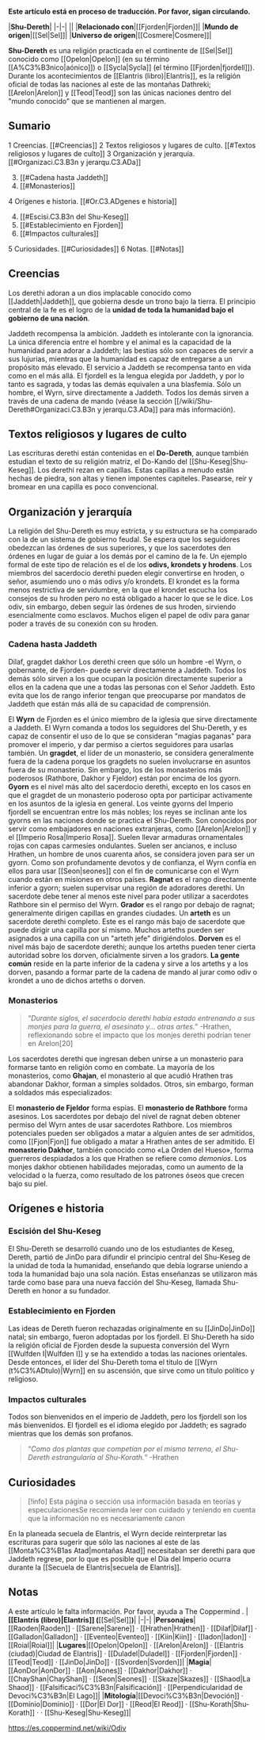 **Este artículo está en proceso de traducción. Por favor, sigan circulando.**


|**Shu-Dereth**|
|-|-|
||
|**Relacionado con**|[[Fjorden\|Fjorden]]|
|**Mundo de origen**|[[Sel\|Sel]]|
|**Universo de origen**|[[Cosmere\|Cosmere]]|

**Shu-Dereth** es una religión practicada en el continente de [[Sel\|Sel]] conocido como [[Opelon\|Opelon]] (en su término [[A%C3%B3nico\|aónico]]) o [[Sycla\|Sycla]] (el término [[Fjorden\|fjordell]]). Durante los acontecimientos de [[Elantris (libro)\|Elantris]], es la religión oficial de todas las naciones al este de las montañas Dathreki; [[Arelon\|Arelon]] y [[Teod\|Teod]] son las únicas naciones dentro del "mundo conocido" que se mantienen al margen. 

## Sumario

1 Creencias. [[#Creencias]] 
2 Textos religiosos y lugares de culto. [[#Textos religiosos y lugares de culto]] 
3 Organización y jerarquía. [[#Organizaci.C3.B3n y jerarqu.C3.ADa]] 

3. [[#Cadena hasta Jaddeth]] 
3. [[#Monasterios]] 


4 Orígenes e historia. [[#Or.C3.ADgenes e historia]] 

4. [[#Escisi.C3.B3n del Shu-Keseg]] 
4. [[#Establecimiento en Fjorden]] 
4. [[#Impactos culturales]] 


5 Curiosidades. [[#Curiosidades]] 
6 Notas. [[#Notas]] 


## Creencias
Los derethi adoran a un dios implacable conocido como [[Jaddeth\|Jaddeth]], que gobierna desde un trono bajo la tierra. El principio central de la fe es el logro de la **unidad de toda la humanidad bajo el gobierno de una nación**.






Jaddeth recompensa la ambición.
Jaddeth es intolerante con la ignorancia.
La única diferencia entre el hombre y el animal es la capacidad de la humanidad para adorar a Jaddeth; las bestias sólo son capaces de servir a sus lujurias, mientras que la humanidad es capaz de entregarse a un propósito más elevado.
El servicio a Jaddeth se recompensa tanto en vida como en el más allá.
El fjordell es la lengua elegida por Jaddeth, y por lo tanto es sagrada, y todas las demás equivalen a una blasfemia.
Sólo un hombre, el Wyrn, sirve directamente a Jaddeth. Todos los demás sirven a través de una cadena de mando (véase la sección [[/wiki/Shu-Dereth#Organizaci.C3.B3n y jerarqu.C3.ADa]] para más información).
## Textos religiosos y lugares de culto
Las escrituras derethi están contenidas en el **Do-Dereth**, aunque también estudian el texto de su religión matriz, el Do-Kando del [[Shu-Keseg\|Shu-Keseg]].
Los derethi rezan en capillas. Estas capillas a menudo están hechas de piedra, son altas y tienen imponentes capiteles. Pasearse, reír y bromear en una capilla es poco convencional.

## Organización y jerarquía
La religión del Shu-Dereth es muy estricta, y su estructura se ha comparado con la de un sistema de gobierno feudal. Se espera que los seguidores obedezcan las órdenes de sus superiores, y que los sacerdotes den órdenes en lugar de guiar a los demás por el camino de la fe.
Un ejemplo formal de este tipo de relación es el de los **odivs, krondets y hrodens**. Los miembros del sacerdocio derethi pueden elegir convertirse en hroden, o señor, asumiendo uno o más odivs y/o krondets. El krondet es la forma menos restrictiva de servidumbre, en la que el krondet escucha los consejos de su hroden pero no está obligado a hacer lo que se le dice. Los odiv, sin embargo, deben seguir las órdenes de sus hroden, sirviendo esencialmente como esclavos. Muchos eligen el papel de odiv para ganar poder a través de su conexión con su hroden.

### Cadena hasta Jaddeth
  Dilaf, gragdet dakhor
Los derethi creen que sólo un hombre -el Wyrn, o gobernante, de Fjorden- puede servir directamente a Jaddeth. Todos los demás sólo sirven a los que ocupan la posición directamente superior a ellos en la cadena que une a todas las personas con el Señor Jaddeth. Esto evita que los de rango inferior tengan que preocuparse por mandatos de Jaddeth que están más allá de su capacidad de comprensión.

El **Wyrn** de Fjorden es el único miembro de la iglesia que sirve directamente a Jaddeth. El Wyrn comanda a todos los seguidores del Shu-Dereth, y es capaz de consentir el uso de lo que se consideran "magias paganas" para promover el imperio, y dar permiso a ciertos seguidores para usarlas también.
Un **gragdet**, el líder de un monasterio, se considera generalmente fuera de la cadena porque los gragdets no suelen involucrarse en asuntos fuera de su monasterio. Sin embargo, los de los monasterios más poderosos (Rathbore, Dakhor y Fjeldor) están por encima de los gyorn.
**Gyorn** es el nivel más alto del sacerdocio derethi, excepto en los casos en que el gragdet de un monasterio poderoso opta por participar activamente en los asuntos de la iglesia en general. Los veinte gyorns del Imperio fjordell se encuentran entre los más nobles; los reyes se inclinan ante los gyorns en las naciones donde se practica el Shu-Dereth. Son conocidos por servir como embajadores en naciones extranjeras, como [[Arelon\|Arelon]] y el [[Imperio Rosa\|Imperio Rosa]]. Suelen llevar armaduras ornamentales rojas con capas carmesíes ondulantes. Suelen ser ancianos, e incluso Hrathen, un hombre de unos cuarenta años, se considera joven para ser un gyorn. Como son profundamente devotos y de confianza, el Wyrn confía en ellos para usar [[Seon\|seones]] con el fin de comunicarse con el Wyrn cuando están en misiones en otros países.
**Ragnat** es el rango directamente inferior a gyorn; suelen supervisar una región de adoradores derethi. Un sacerdote debe tener al menos este nivel para poder utilizar a sacerdotes Rathbore sin el permiso del Wyrn.
**Grador** es el rango por debajo de ragnat; generalmente dirigen capillas en grandes ciudades.
Un **arteth** es un sacerdote derethi completo. Este es el rango más bajo de sacerdote que puede dirigir una capilla por sí mismo. Muchos arteths pueden ser asignados a una capilla con un "arteth jefe" dirigiéndolos.
**Dorven** es el nivel más bajo de sacerdote derethi; aunque los arteths pueden tener cierta autoridad sobre los dorven, oficialmente sirven a los gradors.
**La gente común** reside en la parte inferior de la cadena y sirve a los arteths y a los dorven, pasando a formar parte de la cadena de mando al jurar como odiv o krondet a uno de dichos arteths o dorven.
### Monasterios
>“*Durante siglos, el sacerdocio derethi había estado entrenando a sus monjes para la guerra, el asesinato y... otras artes.*”
\-Hrathen, reflexionando sobre el impacto que los monjes derethi podrían tener en Arelon[20]


Los sacerdotes derethi que ingresan deben unirse a un monasterio para formarse tanto en religión como en combate. La mayoría de los monasterios, como **Ghajan**, el monasterio al que acudió Hrathen tras abandonar Dakhor, forman a simples soldados. Otros, sin embargo, forman a soldados más especializados:

El **monasterio de Fjeldor** forma espías.
El **monasterio de Rathbore** forma asesinos.
Los sacerdotes por debajo del nivel de ragnat deben obtener permiso del Wyrn antes de usar sacerdotes Rathbore.
Los miembros potenciales pueden ser obligados a matar a alguien antes de ser admitidos, como [[Fjon\|Fjon]] fue obligado a matar a Hrathen antes de ser admitido.
El **monasterio Dakhor**, también conocido como «La Orden del Hueso», forma guerreros despiadados a los que Hrathen se refiere como *demonios*. Los monjes dakhor obtienen habilidades mejoradas, como un aumento de la velocidad o la fuerza, como resultado de los patrones óseos que crecen bajo su piel.

## Orígenes e historia
### Escisión del Shu-Keseg
El Shu-Dereth se desarrolló cuando uno de los estudiantes de Keseg, Dereth, partió de JinDo para difundir el principio central del Shu-Keseg de la unidad de toda la humanidad, enseñando que debía lograrse uniendo a toda la humanidad bajo una sola nación. Estas enseñanzas se utilizaron más tarde como base para una nueva facción del Shu-Keseg, llamada Shu-Dereth en honor a su fundador.

### Establecimiento en Fjorden
Las ideas de Dereth fueron rechazadas originalmente en su [[JinDo\|JinDo]] natal; sin embargo, fueron adoptadas por los fjordell. El Shu-Dereth ha sido la religión oficial de Fjorden desde la supuesta conversión del Wyrn [[Wulfden I\|Wulfden I]] y se ha extendido a todas las naciones orientales. Desde entonces, el líder del Shu-Dereth toma el título de [[Wyrn (t%C3%ADtulo)\|Wyrn]] en su ascensión, que sirve como un título político y religioso.

### Impactos culturales

Todos son bienvenidos en el imperio de Jaddeth, pero los fjordell son los más bienvenidos.
El fjordell es el idioma elegido por Jaddeth; es sagrado mientras que los demás son profanos.
>“*Como dos plantas que competían por el mismo terreno, el Shu-Dereth estrangularía al Shu-Korath.*”
\-Hrathen



## Curiosidades
> [!info] Esta página o sección usa información basada en teorías y especulacionesSe recomienda leer con cuidado y teniendo en cuenta que la información no es necesariamente canon

En la planeada secuela de Elantris, el Wyrn decide reinterpretar las escrituras para sugerir que sólo las naciones al este de las [[Monta%C3%B1as Atad\|montañas Atad]] necesitaban ser derethi para que Jaddeth regrese, por lo que es posible que el Día del Imperio ocurra durante la [[Secuela de Elantris\|secuela de Elantris]].
## Notas

A este artículo le falta información. Por favor, ayuda a The Coppermind .
|**[[Elantris (libro)\|Elantris]] (**[[Sel\|Sel]]**)**|
|-|-|
|**Personajes**|[[Raoden\|Raoden]] · [[Sarene\|Sarene]] · [[Hrathen\|Hrathen]] · [[Dilaf\|Dilaf]] · [[Galladon\|Galladon]] · [[Eventeo\|Eventeo]] · [[Kiin\|Kiin]] · [[Iadon\|Iadon]] · [[Roial\|Roial]]|
|**Lugares**|[[Opelon\|Opelon]] · [[Arelon\|Arelon]] · [[Elantris (ciudad)\|Ciudad de Elantris]] · [[Duladel\|Duladel]] · [[Fjorden\|Fjorden]] · [[Teod\|Teod]] · [[JinDo\|JinDo]] · [[Svorden\|Svorden]]|
|**Magia**|[[AonDor\|AonDor]] · [[Aon\|Aones]] · [[Dakhor\|Dakhor]] · [[ChayShan\|ChayShan]] · [[Seon\|Seones]] · [[Skaze\|Skazes]] · [[Shaod\|La Shaod]] · [[Falsificaci%C3%B3n\|Falsificación]] · [[Perpendicularidad de Devoci%C3%B3n\|El Lago]]|
|**Mitología**|[[Devoci%C3%B3n\|Devoción]] · [[Dominio\|Dominio]] · [[Dor\|El Dor]] · [[Reod\|El Reod]] · [[Shu-Korath\|Shu-Korath]] ·  · [[Shu-Keseg\|Shu-Keseg]]|



https://es.coppermind.net/wiki/Odiv